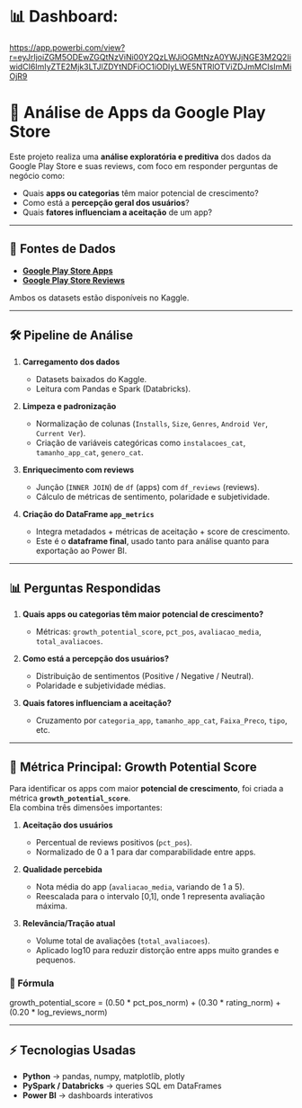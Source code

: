 # 📊 Dashboard:
https://app.powerbi.com/view?r=eyJrIjoiZGM5ODEwZGQtNzViNi00Y2QzLWJiOGMtNzA0YWJjNGE3M2Q2IiwidCI6ImIyZTE2Mjk3LTJlZDYtNDFiOC1iODIyLWE5NTRlOTViZDJmMCIsImMiOjR9



# 📱 Análise de Apps da Google Play Store

Este projeto realiza uma **análise exploratória e preditiva** dos dados da Google Play Store e suas reviews, 
com foco em responder perguntas de negócio como:

- Quais **apps ou categorias** têm maior potencial de crescimento?
- Como está a **percepção geral dos usuários**?
- Quais **fatores influenciam a aceitação** de um app?

---

## 📂 Fontes de Dados

- **[Google Play Store Apps](https://www.kaggle.com/datasets/lava18/google-play-store-apps)**
- **[Google Play Store Reviews](https://www.kaggle.com/datasets/prakharrathi25/google-play-store-reviews)**

Ambos os datasets estão disponíveis no Kaggle.

---

## 🛠️ Pipeline de Análise

1. **Carregamento dos dados**
   - Datasets baixados do Kaggle.
   - Leitura com Pandas e Spark (Databricks).

2. **Limpeza e padronização**
   - Normalização de colunas (`Installs`, `Size`, `Genres`, `Android Ver`, `Current Ver`).
   - Criação de variáveis categóricas como `instalacoes_cat`, `tamanho_app_cat`, `genero_cat`.

3. **Enriquecimento com reviews**
   - Junção (`INNER JOIN`) de `df` (apps) com `df_reviews` (reviews).
   - Cálculo de métricas de sentimento, polaridade e subjetividade.

4. **Criação do DataFrame `app_metrics`**
   - Integra metadados + métricas de aceitação + score de crescimento.
   - Este é o **dataframe final**, usado tanto para análise quanto para exportação ao Power BI.

---

## 📊 Perguntas Respondidas

1. **Quais apps ou categorias têm maior potencial de crescimento?**
   - Métricas: `growth_potential_score`, `pct_pos`, `avaliacao_media`, `total_avaliacoes`.

2. **Como está a percepção dos usuários?**
   - Distribuição de sentimentos (Positive / Negative / Neutral).
   - Polaridade e subjetividade médias.

3. **Quais fatores influenciam a aceitação?**
   - Cruzamento por `categoria_app`, `tamanho_app_cat`, `Faixa_Preco`, `tipo`, etc.
  
---

  
## 📐 Métrica Principal: Growth Potential Score

Para identificar os apps com maior **potencial de crescimento**, foi criada a métrica **`growth_potential_score`**.  
Ela combina três dimensões importantes:

1. **Aceitação dos usuários**  
   - Percentual de reviews positivos (`pct_pos`).  
   - Normalizado de 0 a 1 para dar comparabilidade entre apps.

2. **Qualidade percebida**  
   - Nota média do app (`avaliacao_media`, variando de 1 a 5).  
   - Reescalada para o intervalo [0,1], onde 1 representa avaliação máxima.

3. **Relevância/Tração atual**  
   - Volume total de avaliações (`total_avaliacoes`).  
   - Aplicado log10 para reduzir distorção entre apps muito grandes e pequenos.

### 🧮 Fórmula

growth_potential_score = 
   (0.50 * pct_pos_norm) +
   (0.30 * rating_norm) +
   (0.20 * log_reviews_norm)


---

## ⚡ Tecnologias Usadas

- **Python** → pandas, numpy, matplotlib, plotly
- **PySpark / Databricks** → queries SQL em DataFrames
- **Power BI** → dashboards interativos
